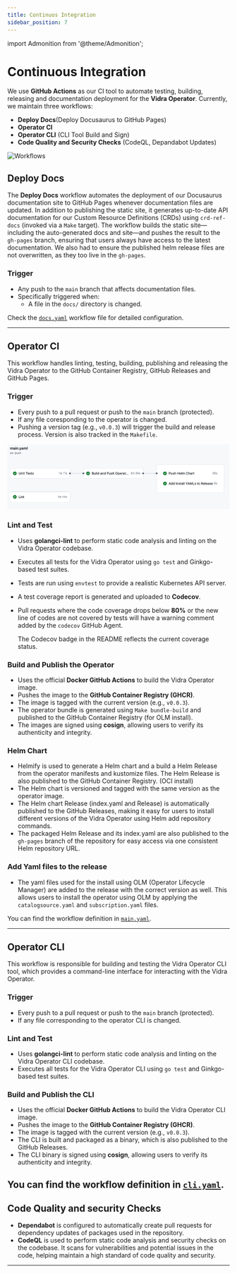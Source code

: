 ```yaml
---
title: Continuos Integration
sidebar_position: 7
---
```

import Admonition from '@theme/Admonition';

# Continuous Integration

We use **GitHub Actions** as our CI tool to automate testing, building, releasing and documentation deployment for the **Vidra Operator**. Currently, we maintain three workflows:

<div style={{ display: "flex", alignItems: "center", justifyContent: "space-between" }}>
  <div>
    <ul>
      <li><strong>Deploy Docs</strong>(Deploy Docusaurus to GitHub Pages)</li>
      <li><strong>Operator CI</strong></li>
      <li><strong>Operator CLI</strong> (CLI Tool Build and Sign)</li>
      <li><strong>Code Quality and Security Checks</strong> (CodeQL, Depandabot Updates)</li>
    </ul>
  </div>
  <img src={require('../../static/img/workflow.png').default} alt="Workflows" style={{ height: 250, marginRight: 150 }} />
</div>

## Deploy Docs

The **Deploy Docs** workflow automates the deployment of our Docusaurus documentation site to GitHub Pages whenever documentation files are updated. In addition to publishing the static site, it generates up-to-date API documentation for our Custom Resource Definitions (CRDs) using `crd-ref-docs` (invoked via a `Make` target). The workflow builds the static site—including the auto-generated docs and site—and pushes the result to the `gh-pages` branch, ensuring that users always have access to the latest documentation. We also had to ensure the published helm release files are not overwritten, as they too live in the `gh-pages`.

### Trigger

- Any push to the `main` branch that affects documentation files.
- Specifically triggered when:
  - A file in the `docs/` directory is changed.

Check the [`docs.yaml`](https://github.com/infrahub-operator/vidra/blob/main/.github/workflows/docs.yaml) workflow file for detailed configuration.

---

## Operator CI

This workflow handles linting, testing, building, publishing and releasing the Vidra Operator to the GitHub Container Registry, GitHub Releases and GitHub Pages.

### Trigger

- Every push to a pull request or push to the `main` branch (protected).
- If any file coresponding to the operator is changed.
- Pushing a version tag (e.g., `v0.0.3`) will trigger the build and release process. Version is also tracked in the `Makefile`.

![CI Pipeline Overview](../../static/img/ci.png)

### Lint and Test

- Uses **golangci-lint** to perform static code analysis and linting on the Vidra Operator codebase.
- Executes all tests for the Vidra Operator using `go test` and Ginkgo-based test suites.
- Tests are run using `envtest` to provide a realistic Kubernetes API server.
- A test coverage report is generated and uploaded to **Codecov**.
- Pull requests where the code coverage drops below **80%** or the new line of codes are not covered by tests will have a warning comment added by the `codecov` GitHub Agent.

  <Admonition type="note" title="Note">
  The Codecov badge in the README reflects the current coverage status.
  </Admonition>

### Build and Publish the Operator

- Uses the official **Docker GitHub Actions** to build the Vidra Operator image.
- Pushes the image to the **GitHub Container Registry (GHCR)**.
- The image is tagged with the current version (e.g., `v0.0.3`).
- The operator bundle is generated using `Make bundle-build` and published to the GitHub Container Registry (for OLM install).
- The images are signed using **cosign**, allowing users to verify its authenticity and integrity.

### Helm Chart
- Helmify is used to generate a Helm chart and a build a Helm Release from the operator manifests and kustomize files. The Helm Release is also published to the GitHub Container Registry. (OCI install)
- The Helm chart is versioned and tagged with the same version as the operator image.
- The Helm chart Release (index.yaml and Release) is automatically published to the GitHub Releases, making it easy for users to install different versions of the Vidra Operator using Helm add repository commands.
- The packaged Helm Release and its index.yaml are also published to the `gh-pages` branch of the repository for easy access via one consistent Helm repository URL.

### Add Yaml files to the release
- The yaml files used for the install using OLM (Operator Lifecycle Manager) are added to the release with the correct version as well. This allows users to install the operator using OLM by applying the `catalogsource.yaml` and `subscription.yaml` files. 


You can find the workflow definition in [`main.yaml`](https://github.com/infrahub-operator/vidra/blob/main/.github/workflows/main.yaml).

---
## Operator CLI
This workflow is responsible for building and testing the Vidra Operator CLI tool, which provides a command-line interface for interacting with the Vidra Operator.

### Trigger
- Every push to a pull request or push to the `main` branch (protected).
- If any file corresponding to the operator CLI is changed.

### Lint and Test
- Uses **golangci-lint** to perform static code analysis and linting on the Vidra Operator CLI codebase.
- Executes all tests for the Vidra Operator CLI using `go test` and Ginkgo-based test suites.

### Build and Publish the CLI
- Uses the official **Docker GitHub Actions** to build the Vidra Operator CLI image.
- Pushes the image to the **GitHub Container Registry (GHCR)**.
- The image is tagged with the current version (e.g., `v0.0.3`).
- The CLI is built and packaged as a binary, which is also published to the GitHub Releases.
- The CLI binary is signed using **cosign**, allowing users to verify its authenticity and integrity.

You can find the workflow definition in [`cli.yaml`](https://github.com/infrahub-operator/vidra/blob/main/.github/workflows/cli.yaml).
---

## Code Quality and security Checks

- **Dependabot** is configured to automatically create pull requests for dependency updates of packages used in the repository.
- **CodeQL** is used to perform static code analysis and security checks on the codebase. It scans for vulnerabilities and potential issues in the code, helping maintain a high standard of code quality and security.
---

